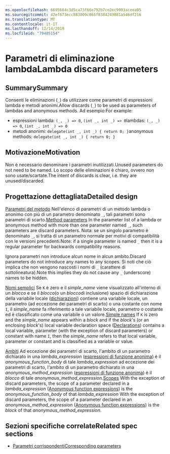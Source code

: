 ```yaml
---
ms.openlocfilehash: 6695664c3d5ca73f66e792b7ce2ec9993aceea05
ms.sourcegitcommit: 42ef673ecc883009c865f8384249881a546df216
ms.translationtype: MT
ms.contentlocale: it-IT
ms.lasthandoff: 12/14/2019
ms.locfileid: "79485154"
---
```

# <a name="lambda-discard-parameters"></a><span data-ttu-id="66f7d-101">Parametri di eliminazione lambda</span><span class="sxs-lookup"><span data-stu-id="66f7d-101">Lambda discard parameters</span></span>

## <a name="summary"></a><span data-ttu-id="66f7d-102">Summary</span><span class="sxs-lookup"><span data-stu-id="66f7d-102">Summary</span></span>

<span data-ttu-id="66f7d-103">Consenti le eliminazioni (`_`) da utilizzare come parametri di espressioni lambda e metodi anonimi.</span><span class="sxs-lookup"><span data-stu-id="66f7d-103">Allow discards (`_`) to be used as parameters of lambdas and anonymous methods.</span></span>
<span data-ttu-id="66f7d-104">Ad esempio:</span><span class="sxs-lookup"><span data-stu-id="66f7d-104">For example:</span></span>
- <span data-ttu-id="66f7d-105">espressioni lambda: `(_, _) => 0`, `(int _, int _) => 0`</span><span class="sxs-lookup"><span data-stu-id="66f7d-105">lambdas: `(_, _) => 0`, `(int _, int _) => 0`</span></span>
- <span data-ttu-id="66f7d-106">metodi anonimi: `delegate(int _, int _) { return 0; }`</span><span class="sxs-lookup"><span data-stu-id="66f7d-106">anonymous methods: `delegate(int _, int _) { return 0; }`</span></span>

## <a name="motivation"></a><span data-ttu-id="66f7d-107">Motivazione</span><span class="sxs-lookup"><span data-stu-id="66f7d-107">Motivation</span></span>

<span data-ttu-id="66f7d-108">Non è necessario denominare i parametri inutilizzati.</span><span class="sxs-lookup"><span data-stu-id="66f7d-108">Unused parameters do not need to be named.</span></span> <span data-ttu-id="66f7d-109">Lo scopo delle eliminazioni è chiaro, ovvero non sono usate/scartate.</span><span class="sxs-lookup"><span data-stu-id="66f7d-109">The intent of discards is clear, i.e. they are unused/discarded.</span></span>

## <a name="detailed-design"></a><span data-ttu-id="66f7d-110">Progettazione dettagliata</span><span class="sxs-lookup"><span data-stu-id="66f7d-110">Detailed design</span></span>

<span data-ttu-id="66f7d-111">[Parametri del metodo](https://github.com/dotnet/csharplang/blob/master/spec/classes.md#method-parameters) Nell'elenco di parametri di un metodo lambda o anonimo con più di un parametro denominato `_`, tali parametri sono parametri di scarto.</span><span class="sxs-lookup"><span data-stu-id="66f7d-111">[Method parameters](https://github.com/dotnet/csharplang/blob/master/spec/classes.md#method-parameters) In the parameter list of a lambda or anonymous method with more than one parameter named `_`, such parameters are discard parameters.</span></span>
<span data-ttu-id="66f7d-112">Nota: se un singolo parametro è denominato `_`, si tratta di un parametro normale per motivi di compatibilità con le versioni precedenti.</span><span class="sxs-lookup"><span data-stu-id="66f7d-112">Note: if a single parameter is named `_` then it is a regular parameter for backwards compatibility reasons.</span></span>

<span data-ttu-id="66f7d-113">Ignora parametri non introduce alcun nome in alcun ambito.</span><span class="sxs-lookup"><span data-stu-id="66f7d-113">Discard parameters do not introduce any names to any scopes.</span></span>
<span data-ttu-id="66f7d-114">Si noti che ciò implica che non vengono nascosti i nomi di `_` (carattere di sottolineatura).</span><span class="sxs-lookup"><span data-stu-id="66f7d-114">Note this implies they do not cause any `_` (underscore) names to be hidden.</span></span>

<span data-ttu-id="66f7d-115">[Nomi semplici](https://github.com/dotnet/csharplang/blob/master/spec/expressions.md#simple-names) Se `K` è zero e il *simple_name* viene visualizzato all'interno di un *blocco* e se il *blocco*(o un *blocco*di inclusione) spazio di dichiarazione della variabile locale ([dichiarazioni](basic-concepts.md#declarations)) contiene una variabile locale, un parametro (ad eccezione dei parametri di scarto) o una costante con nome `I`, il *simple_name* fa riferimento a tale variabile locale, parametro o costante ed è classificato come una variabile o un valore.</span><span class="sxs-lookup"><span data-stu-id="66f7d-115">[Simple names](https://github.com/dotnet/csharplang/blob/master/spec/expressions.md#simple-names) If `K` is zero and the *simple_name* appears within a *block* and if the *block*'s (or an enclosing *block*'s) local variable declaration space ([Declarations](basic-concepts.md#declarations)) contains a local variable, parameter (with the exception of discard parameters) or constant with name `I`, then the *simple_name* refers to that local variable, parameter or constant and is classified as a variable or value.</span></span>

<span data-ttu-id="66f7d-116">[Ambiti](https://github.com/dotnet/csharplang/blob/master/spec/basic-concepts.md#scopes) Ad eccezione dei parametri di scarto, l'ambito di un parametro dichiarato in una *lambda_expression* ([espressioni di funzione anonima](expressions.md#anonymous-function-expressions)) è il *anonymous_function_body* di tale *lambda_expression* ad eccezione dei parametri di scarto, l'ambito di un parametro dichiarato in una *anonymous_method_expression* ([espressioni di funzione anonima](expressions.md#anonymous-function-expressions)) è il *blocco* di tale *anonymous_method_expression*.</span><span class="sxs-lookup"><span data-stu-id="66f7d-116">[Scopes](https://github.com/dotnet/csharplang/blob/master/spec/basic-concepts.md#scopes) With the exception of discard parameters, the scope of a parameter declared in a *lambda_expression* ([Anonymous function expressions](expressions.md#anonymous-function-expressions)) is the *anonymous_function_body* of that *lambda_expression* With the exception of discard parameters, the scope of a parameter declared in an *anonymous_method_expression* ([Anonymous function expressions](expressions.md#anonymous-function-expressions)) is the *block* of that *anonymous_method_expression*.</span></span>

## <a name="related-spec-sections"></a><span data-ttu-id="66f7d-117">Sezioni specifiche correlate</span><span class="sxs-lookup"><span data-stu-id="66f7d-117">Related spec sections</span></span>
- [<span data-ttu-id="66f7d-118">Parametri corrispondenti</span><span class="sxs-lookup"><span data-stu-id="66f7d-118">Corresponding parameters</span></span>](https://github.com/dotnet/csharplang/blob/master/spec/expressions.md#corresponding-parameters)
